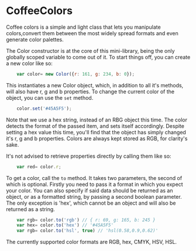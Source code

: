 # CoffeeColors
Coffee colors is a simple and light class that lets you manipulate colors,convert them between
the most widely spread formats and even generate color palettes.

The Color constructor is at the core of this mini-library, being the only globally scoped variable
to come out of it. To start things off, you can create a new color like so:

```javascript
    var color= new Color({r: 161, g: 234, b: 0});
```

This instantiates a new Color object, which, in addition to all it's methods, will also have
r, g and b properties. To change the current color of the object, you can use the `set` method.

```javascript
    color.set('#45A5F5');
```

Note that we use a hex string, instead of an RBG object this time. The color detects the format
of the passed item, and sets itself accordingly. Despite setting a hex value this time, you'll
find that the object has simply changed it's r, g and b properties. Colors are always kept stored
as RGB, for clarity's sake.

It's not advised to retrieve properties directly by calling them like so:

```javascript
    var red= color.r;
```

To get a color, call the `to` method. It takes two parameters, the second of which is optional.
Firstly you need to pass it a format in which you expect your color. You can also specify if said
data should be returned as an object, or as a formatted string, by passing a second boolean parameter.
The only exception is 'hex', which cannot be an object and will also be returned as a string.

```javascript
    var rgb= color.to('rgb') // { r: 69, g: 165, b: 245 }
    var hex= color.to('hex') // '#45A5F5'
    var rgb= color.to('hsl', true) // 'hsl(0.58,0.9,0.62)'
```

The currently supported color formats are RGB, hex, CMYK, HSV, HSL.